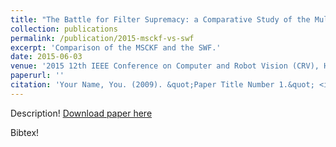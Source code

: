 ```yaml
---
title: "The Battle for Filter Supremacy: a Comparative Study of the Multi-State Constraint Kalman Filter and the Sliding Window Filter"
collection: publications
permalink: /publication/2015-msckf-vs-swf
excerpt: 'Comparison of the MSCKF and the SWF.'
date: 2015-06-03
venue: '2015 12th IEEE Conference on Computer and Robot Vision (CRV), Halifax, Canada.'
paperurl: ''
citation: 'Your Name, You. (2009). &quot;Paper Title Number 1.&quot; <i>Journal 1</i>. 1(1).'
---
```

Description! [Download paper here](http://jacoblambert.github.io/files/msckf-vs-swf.pdf)

Bibtex!
